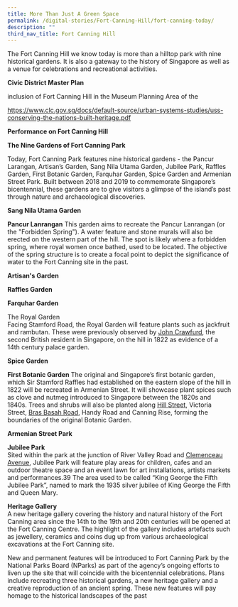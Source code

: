 ```yaml
---
title: More Than Just A Green Space
permalink: /digital-stories/Fort-Canning-Hill/fort-canning-today/
description: ""
third_nav_title: Fort Canning Hill
---
```

The Fort Canning Hill we know today is more than a hilltop park with nine historical gardens. It is also a gateway to the history of Singapore as well as a venue for celebrations and recreational activities.

**Civic District Master Plan**

 inclusion of Fort Canning Hill in the Museum Planning Area of the

https://www.clc.gov.sg/docs/default-source/urban-systems-studies/uss-conserving-the-nations-built-heritage.pdf

**Performance on Fort Canning Hill**

**The Nine Gardens of Fort Canning Park**

Today, Fort Canning Park features nine historical gardens - the Pancur Larangan, Artisan’s Garden, Sang Nila Utama Garden, Jubilee Park, Raffles Garden, First Botanic Garden, Farquhar Garden, Spice Garden and Armenian Street Park. Built between 2018 and 2019 to commemorate Singapore’s bicentennial, these gardens are to give visitors a glimpse of the island’s past through nature and archaeological discoveries.

**Sang Nila Utama Garden**

**Pancur Lanrangan**
This garden aims to recreate the Pancur Lanrangan (or the "Forbidden Spring"). A water feature and stone murals will also be erected on the western part of the hill. The spot is likely where a forbidden spring, where royal women once bathed, used to be located. The objective of the spring structure is to create a focal point to depict the significance of water to the Fort Canning site in the past.

**Artisan's Garden**

**Raffles Garden**

**Farquhar Garden**

The Royal Garden  
Facing Stamford Road, the Royal Garden will feature plants such as jackfruit and rambutan. These were previously observed by [John Crawfurd](http://eresources.nlb.gov.sg/infopedia/articles/SIP_188_2005-01-20.html), the second British resident in Singapore, on the hill in 1822 as evidence of a 14th century palace garden.

**Spice Garden**
  
**First Botanic Garden**
The original and Singapore’s first botanic garden, which Sir Stamford Raffles had established on the eastern slope of the hill in 1822 will be recreated in Armenian Street. It will showcase plant spices such as clove and nutmeg introduced to Singapore between the 1820s and 1840s. Trees and shrubs will also be planted along [Hill Street](https://eresources.nlb.gov.sg/infopedia/articles/SIP_269_2005-01-19.html), Victoria Street, [Bras Basah Road](https://eresources.nlb.gov.sg/infopedia/articles/SIP_227_2005-01-25.html), Handy Road and Canning Rise, forming the boundaries of the original Botanic Garden.

**Armenian Street Park**
  
**Jubilee Park**  
Sited within the park at the junction of River Valley Road and [Clemenceau Avenue](https://eresources.nlb.gov.sg/infopedia/articles/SIP_803_2004-12-16.html), Jubilee Park will feature play areas for children, cafes and an outdoor theatre space and an event lawn for art installations, artists markets and performances.39 The area used to be called “King George the Fifth Jubilee Park”, named to mark the 1935 silver jubilee of King George the Fifth and Queen Mary.

**Heritage Gallery**  
A new heritage gallery covering the history and natural history of the Fort Canning area since the 14th to the 19th and 20th centuries will be opened at the Fort Canning Centre. The highlight of the gallery includes artefacts such as jewellery, ceramics and coins dug up from various archaeological excavations at the Fort Canning site.
  
New and permanent features will be introduced to Fort Canning Park by the National Parks Board (NParks) as part of the agency’s ongoing efforts to liven up the site that will coincide with the bicentennial celebrations. Plans include recreating three historical gardens, a new heritage gallery and a creative reproduction of an ancient spring. These new features will pay homage to the historical landscapes of the past
